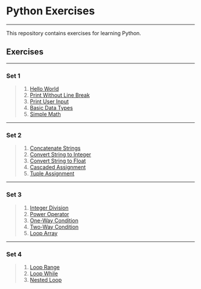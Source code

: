 # Python Exercises

---

This repository contains exercises for learning Python.

## Exercises

---
### Set 1
> 1. [Hello World](src/hello-world/challenge.md)
> 2. [Print Without Line Break](src/print-without-line-break/challenge.md)
> 3. [Print User Input](src/print-user-input/challenge.md)
> 4. [Basic Data Types](src/basic-data-types/challenge.md)
> 5. [Simple Math](src/simple-math/challenge.md)

---
### Set 2
> 1. [Concatenate Strings](src/concatenate-strings/challenge.md)
> 2. [Convert String to Integer](src/convert-str-to-int/challenge.md)
> 3. [Convert String to Float](src/convert-str-to-float/challenge.md)
> 4. [Cascaded Assignment](src/cascaded-assignment/challenge.md)
> 5. [Tuple Assignment](src/tuple-assignment/challenge.md)

---
### Set 3
> 1. [Integer Division](src/integer-division/challenge.md)
> 2. [Power Operator](src/power-operator/challenge.md)
> 3. [One-Way Condition](src/one-way-condition/challenge.md)
> 4. [Two-Way Condition](src/two-way-condition/challenge.md)
> 5. [Loop Array](src/loop-array/challenge.md)

---
### Set 4
> 1. [Loop Range](src/loop-range/challenge.md)
> 2. [Loop While](src/loop-while/challenge.md)
> 3. [Nested Loop](src/nested-loop/challenge.md)